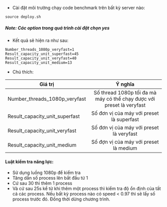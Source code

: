 - Cài đặt môi trường chạy code benchmark trên bất kỳ server nào:

``` 
source deploy.sh
```

##### Note: Các option trong quá trình cài đặt chọn yes

* Kết quả sẽ hiện ra như sau:

``` 
Number_threads_1080p_veryfast=1
Result_capacity_unit_superfast=45
Result_capacity_unit_veryfast=40
Result_capacity_unit_medium=13
```

* Chú thích: 

| Giá trị                              | Ý nghĩa                |
| -------------                        |:-------------:         |      
| Number_threads_1080p_veryfast        | Số  thread 1080p tối đa mà máy có thể chạy được với preset là veryfast                   |
| Result_capacity_unit_superfast       | Số đơn vị của máy với preset là superfast                 | 
| Result_capacity_unit_veryfast        | Số đơn vị của máy với preset là veryfast                 |
| Result_capacity_unit_medium          | Số đợn vị của máy với preset là medium                |    

#### Luật kiểm tra năng lực:

- Sử dụng luồng 1080p để kiểm tra
- Tăng dần số process lên bắt đầu từ 1
- Cứ sau 30 thì thêm 1 process
- Và cứ sau 25s kể từ khi thêm một process thì kiểm tra độ ổn định của tất cả các process. Nếu bất kỳ process nào có speed < 0.97 thì sẽ lấy số process trước đó. Đồng thời dừng chương trình.
